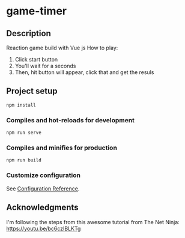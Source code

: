 # game-timer

## Description
Reaction game build with Vue js
How to play:
1. Click start button
2. You'll wait for a seconds
3. Then, hit button will appear, click that and get the resuls

## Project setup
```
npm install
```

### Compiles and hot-reloads for development
```
npm run serve
```

### Compiles and minifies for production
```
npm run build
```

### Customize configuration
See [Configuration Reference](https://cli.vuejs.org/config/).


## Acknowledgments
I'm following the steps from this awesome tutorial from The Net Ninja: https://youtu.be/bc6czIBLKTg
